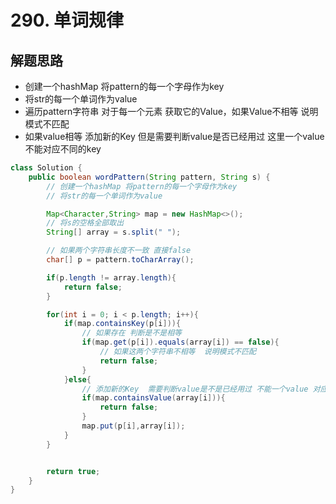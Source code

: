 # 290. 单词规律


## 解题思路

* 创建一个hashMap 将pattern的每一个字母作为key
* 将str的每一个单词作为value
* 遍历pattern字符串  对于每一个元素 获取它的Value，如果Value不相等 说明模式不匹配
* 如果value相等  添加新的Key 但是需要判断value是否已经用过  这里一个value不能对应不同的key


```java
class Solution {
    public boolean wordPattern(String pattern, String s) {
        // 创建一个hashMap 将pattern的每一个字母作为key
        // 将str的每一个单词作为value

        Map<Character,String> map = new HashMap<>();
        // 将s的空格全部取出
        String[] array = s.split(" ");

        // 如果两个字符串长度不一致 直接false
        char[] p = pattern.toCharArray();

        if(p.length != array.length){
            return false;
        }

        for(int i = 0; i < p.length; i++){
            if(map.containsKey(p[i])){
                // 如果存在 判断是不是相等
                if(map.get(p[i]).equals(array[i]) == false){
                    // 如果这两个字符串不相等  说明模式不匹配
                    return false;
                }
            }else{
                // 添加新的Key  需要判断value是不是已经用过 不能一个value 对应不同的Key
                if(map.containsValue(array[i])){
                    return false;
                }
                map.put(p[i],array[i]);
            }
        }


        return true;
    }
}

```
